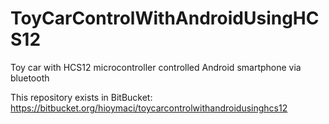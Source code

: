 # ToyCarControlWithAndroidUsingHCS12
Toy car with HCS12 microcontroller controlled Android smartphone via bluetooth 

This repository exists in BitBucket: https://bitbucket.org/hioymaci/toycarcontrolwithandroidusinghcs12
